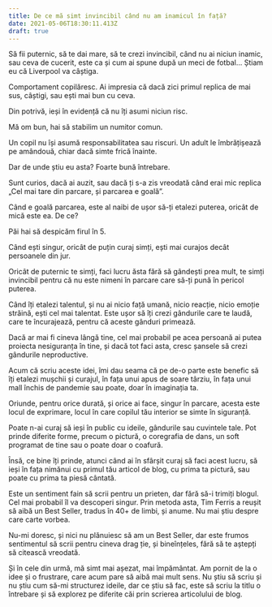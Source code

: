 ```yaml
---
title: De ce mă simt invincibil când nu am inamicul în față?
date: 2021-05-06T18:30:11.413Z
draft: true
---
```

Să fii puternic, să te dai mare, să te crezi invincibil, când nu ai niciun inamic, sau ceva de cucerit, este ca și cum ai spune după un meci de fotbal... Știam eu că Liverpool va câștiga.

Comportament copilăresc. Ai impresia că dacă zici primul replica de mai sus, câștigi, sau ești mai bun cu ceva.

Din potrivă, ieși în evidență că nu îți asumi niciun risc.

Mă om bun, hai să stabilim un numitor comun.

Un copil nu își asumă responsabilitatea sau riscuri. Un adult le îmbrățișează pe amândouă, chiar dacă simte frică înainte.

Dar de unde știu eu asta? Foarte bună întrebare.

Sunt curios, dacă ai auzit, sau dacă ți s-a zis vreodată când erai mic replica „Cel mai tare din parcare, și parcarea e goală”.

Când e goală parcarea, este al naibi de ușor să-ți etalezi puterea, oricât de mică este ea. De ce?

Păi hai să despicăm firul în 5.

Când ești singur, oricât de puțin curaj simți, ești mai curajos decât persoanele din jur.

Oricât de puternic te simți, faci lucru ăsta fără să gândești prea mult, te simți invincibil pentru că nu este nimeni în parcare care să-ți pună în pericol puterea.

Când îți etalezi talentul, și nu ai nicio față umană, nicio reacție, nicio emoție străină, ești cel mai talentat. Este ușor să îți crezi gândurile care te laudă, care te încurajează, pentru că aceste gânduri primează. 

Dacă ar mai fi cineva lângă tine, cel mai probabil pe acea persoană ai putea proiecta nesiguranța în tine, și dacă tot faci asta, cresc șansele să crezi gândurile neproductive.

Acum că scriu aceste idei, îmi dau seama că pe de-o parte este benefic să îți etalezi mușchii și curajul, în fața unui apus de soare târziu, în fața unui mall închis de pandemie sau poate, doar în imaginația ta.

Oriunde, pentru orice durată, și orice ai face, singur în parcare, acesta este locul de exprimare, locul în care copilul tău interior se simte în siguranță. 

Poate n-ai curaj să ieși în public cu ideile, gândurile sau cuvintele tale. Pot prinde diferite forme, precum o pictură, o coregrafia de dans, un soft programat de tine sau o poate doar o coafură. 

Însă, ce bine îți prinde, atunci când ai în sfârșit curaj să faci acest lucru, să ieși în fața nimănui cu primul tău articol de blog, cu prima ta pictură, sau poate cu prima ta piesă cântată.

Este un sentiment fain să scrii pentru un prieten, dar fără să-i trimiți blogul. Cel mai probabil îl va descoperi singur. Prin metoda asta, Tim Ferris a reușit să aibă un Best Seller, tradus în 40+ de limbi, și anume. Nu mai știu despre care carte vorbea. 

Nu-mi doresc, și nici nu plănuiesc să am un Best Seller, dar este frumos sentimentul să scrii pentru cineva drag ție, și bineînțeles, fără să te aștepți să citească vreodată.

Și în cele din urmă, mă simt mai așezat, mai împământat. Am pornit de la o idee și o frustrare, care acum pare să aibă mai mult sens. Nu știu să scriu și nu știu cum să-mi structurez ideile, dar ce știu să fac, este să scriu la titlu o întrebare și să explorez pe diferite căi prin scrierea articolului de blog.